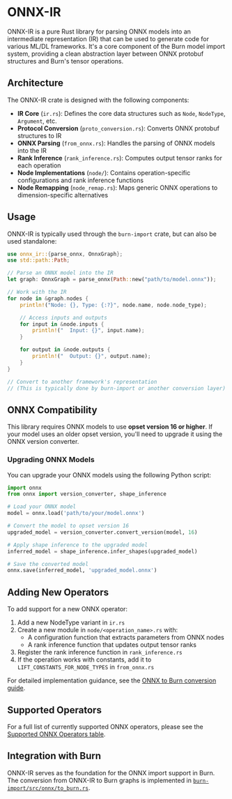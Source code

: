 # ONNX-IR

ONNX-IR is a pure Rust library for parsing ONNX models into an intermediate representation (IR) that
can be used to generate code for various ML/DL frameworks. It's a core component of the Burn model
import system, providing a clean abstraction layer between ONNX protobuf structures and Burn's
tensor operations.

## Architecture

The ONNX-IR crate is designed with the following components:

- **IR Core** (`ir.rs`): Defines the core data structures such as `Node`, `NodeType`, `Argument`,
  etc.
- **Protocol Conversion** (`proto_conversion.rs`): Converts ONNX protobuf structures to IR
- **ONNX Parsing** (`from_onnx.rs`): Handles the parsing of ONNX models into the IR
- **Rank Inference** (`rank_inference.rs`): Computes output tensor ranks for each operation
- **Node Implementations** (`node/`): Contains operation-specific configurations and rank inference
  functions
- **Node Remapping** (`node_remap.rs`): Maps generic ONNX operations to dimension-specific
  alternatives

## Usage

ONNX-IR is typically used through the `burn-import` crate, but can also be used standalone:

```rust
use onnx_ir::{parse_onnx, OnnxGraph};
use std::path::Path;

// Parse an ONNX model into the IR
let graph: OnnxGraph = parse_onnx(Path::new("path/to/model.onnx"));

// Work with the IR
for node in &graph.nodes {
    println!("Node: {}, Type: {:?}", node.name, node.node_type);

    // Access inputs and outputs
    for input in &node.inputs {
        println!("  Input: {}", input.name);
    }

    for output in &node.outputs {
        println!("  Output: {}", output.name);
    }
}

// Convert to another framework's representation
// (This is typically done by burn-import or another conversion layer)
```

## ONNX Compatibility

This library requires ONNX models to use **opset version 16 or higher**. If your model uses an older
opset version, you'll need to upgrade it using the ONNX version converter.

### Upgrading ONNX Models

You can upgrade your ONNX models using the following Python script:

```python
import onnx
from onnx import version_converter, shape_inference

# Load your ONNX model
model = onnx.load('path/to/your/model.onnx')

# Convert the model to opset version 16
upgraded_model = version_converter.convert_version(model, 16)

# Apply shape inference to the upgraded model
inferred_model = shape_inference.infer_shapes(upgraded_model)

# Save the converted model
onnx.save(inferred_model, 'upgraded_model.onnx')
```

## Adding New Operators

To add support for a new ONNX operator:

1. Add a new NodeType variant in `ir.rs`
2. Create a new module in `node/<operation_name>.rs` with:
   - A configuration function that extracts parameters from ONNX nodes
   - A rank inference function that updates output tensor ranks
3. Register the rank inference function in `rank_inference.rs`
4. If the operation works with constants, add it to `LIFT_CONSTANTS_FOR_NODE_TYPES` in
   `from_onnx.rs`

For detailed implementation guidance, see the
[ONNX to Burn conversion guide](https://github.com/tracel-ai/burn/blob/main/contributor-book/src/guides/onnx-to-burn-conversion-tool.md).

## Supported Operators

For a full list of currently supported ONNX operators, please see the
[Supported ONNX Operators table](https://github.com/tracel-ai/burn/blob/main/crates/burn-import/SUPPORTED-ONNX-OPS.md).

## Integration with Burn

ONNX-IR serves as the foundation for the ONNX import support in Burn. The conversion from ONNX-IR to
Burn graphs is implemented in
[`burn-import/src/onnx/to_burn.rs`](https://github.com/tracel-ai/burn/blob/main/crates/burn-import/src/onnx/to_burn.rs).
